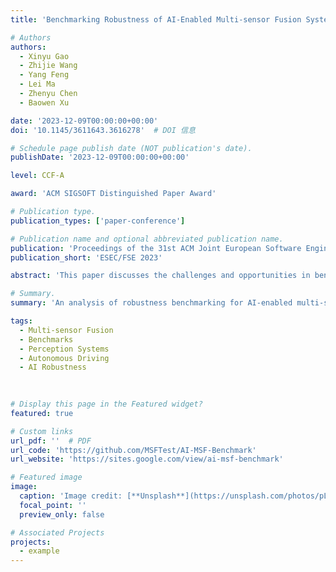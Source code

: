 ```yaml
---
title: 'Benchmarking Robustness of AI-Enabled Multi-sensor Fusion Systems: Challenges and Opportunities'

# Authors
authors:
  - Xinyu Gao
  - Zhijie Wang
  - Yang Feng
  - Lei Ma
  - Zhenyu Chen
  - Baowen Xu

date: '2023-12-09T00:00:00+00:00'
doi: '10.1145/3611643.3616278'  # DOI 信息

# Schedule page publish date (NOT publication's date).
publishDate: '2023-12-09T00:00:00+00:00'  

level: CCF-A

award: 'ACM SIGSOFT Distinguished Paper Award'

# Publication type.
publication_types: ['paper-conference']

# Publication name and optional abbreviated publication name.
publication: 'Proceedings of the 31st ACM Joint European Software Engineering Conference and Symposium on the Foundations of Software Engineering'
publication_short: 'ESEC/FSE 2023'

abstract: 'This paper discusses the challenges and opportunities in benchmarking the robustness of AI-enabled multi-sensor fusion systems, highlighting key issues and solutions in ensuring reliable performance.'

# Summary.
summary: 'An analysis of robustness benchmarking for AI-enabled multi-sensor fusion systems, addressing key challenges and opportunities.'

tags:
  - Multi-sensor Fusion
  - Benchmarks
  - Perception Systems
  - Autonomous Driving
  - AI Robustness
  
 

# Display this page in the Featured widget?
featured: true

# Custom links
url_pdf: ''  # PDF
url_code: 'https://github.com/MSFTest/AI-MSF-Benchmark'
url_website: 'https://sites.google.com/view/ai-msf-benchmark'

# Featured image
image:
  caption: 'Image credit: [**Unsplash**](https://unsplash.com/photos/pLCdAaMFLTE)'
  focal_point: ''
  preview_only: false

# Associated Projects
projects:
  - example
---
```

